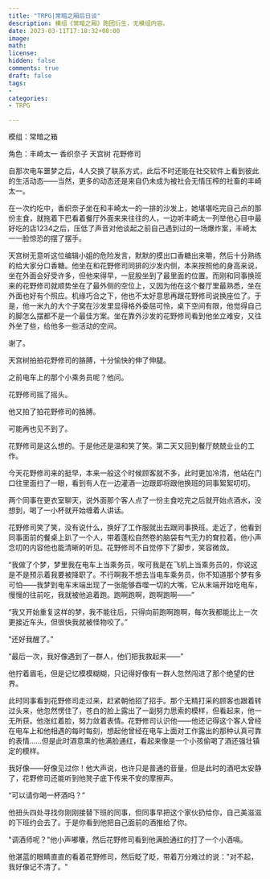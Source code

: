 ```yaml
---
title: "TRPG|常暗之厢后日谈"
description: 模组《常暗之厢》跑团衍生，无模组内容。
date: 2023-03-11T17:18:32+08:00 
image: 
math: 
license: 
hidden: false
comments: true
draft: false
tags:
- 
categories:
- TRPG

---
```


模组：常暗之箱

角色：丰崎太一 香织奈子 天宫树 花野修司


自那次电车噩梦之后，4人交换了联系方式，此后不时还能在社交软件上看到彼此的生活动态——当然，更多的动态还是来自仍未成为被社会无情压榨的社畜的丰崎太一。

在一次约吃中，香织奈子坐在和丰崎太一的一排的沙发上，她堪堪吃完自己点的那份主食，就拖着下巴看着餐厅外面来来往往的人，一边听丰崎太一列举他心目中最好吃的店1234之后，压低了声音对他谈起之前自己遇到过的一场爆炸案，丰崎太一一脸惊恐的摆了摆手。

天宫树无意听这位编辑小姐的危险发言，默默的摸出口香糖出来嚼，然后十分熟练的给大家分口香糖。他坐在和花野修司同排的沙发内侧，本来按照他的身高来说，坐在外面会好受许多，但他来得早，一屁股坐到了最里面的位置。而刚和同事换班来的花野修司就顺势坐在了最外侧的空位上，又因为他在这个餐厅里最熟悉，坐在外面也好有个照应。机缘巧合之下，他也不太好意思再跟花野修司说换座位了。于是，他一米九的大个子窝在沙发里显得格外委屈可怜，桌下空间有限，他觉得自己的脚怎么摆都不是一个最佳方案。坐在靠外沙发的花野修司看到他坐立难安，又往外坐了些，给他多一些活动的空间。

谢了。

天宫树拍拍花野修司的胳膊，十分愉快的伸了伸腿。

之前电车上的那个小乘务员呢？他问。

花野修司摇了摇头。

他又拍了拍花野修司的胳膊。

可能再也见不到了。

花野修司是这么想的。于是他还是温和笑了笑。第二天又回到餐厅兢兢业业的工作。

今天花野修司来的挺早，本来一般这个时候顾客就不多，此时更加冷清，他站在门口往里面扫了一眼，看到有人在一边灌酒一边跟即将跟他换班的同事絮絮叨叨。

两个同事在更衣室聊天，说外面那个客人点了一份主食吃完之后就开始点酒水，没想到，喝了一小杯就开始缠着人讲话。

花野修司笑了笑，没有说什么，换好了工作服就出去跟同事换班。走近了，他看到同事面前的餐桌上趴了一个人，带着蓬松自然卷的脑袋有气无力的耷拉着。他小声念叨的内容他也能清晰的听见。花野修司不自觉停下了脚步，笑容微敛。

“我做了个梦，梦里我在电车上当乘务员，唉可我是在飞机上当乘务员的，你说这是不是预示着我要被降职了。不行啊我不想去当电车乘务员，你不知道那个梦有多可怕——我梦到电车末端出现了一张能够吞噬一切的大嘴，它从末端开始吃电车，慢慢的往前吃，我就被他追着跑。跑啊跑啊，跑啊跑啊——”

“我又开始重复这样的梦，我不能往后，只得向前跑啊跑啊，每次我都能比上一次更接近车头，但很快我就被怪物咬了。”

”还好我醒了。”

“最后一次，我好像遇到了一群人，他们把我救起来——”

他拧着眉毛，但是记忆模模糊糊，只记得好像有一群人忽然闯进了那个绝望的世界。

此时同事看到花野修司走过来，赶紧朝他招了招手。那个无精打采的顾客也跟着转过头来，他忽然愣住了，苍白的脸上露出了一副努力思索的模样，但看起来，他一无所获。他涨红着脸，努力敛着表情。花野修司认识他——他还记得这个客人曾经在电车上和他相遇的每时每刻，想起他曾经在电车上面对工作露出的那种认真可靠的表情……但是此时酒意熏的他满脸通红，看起来像是一个小孩偷喝了酒还强壮镇定的模样。

我好像——好像见过你！他大声说，也许只是普通的音量，但是此时的酒吧太安静了，花野修司还能听到他凳子底下传来不安的摩擦声。

“可以请你喝一杯酒吗？”

他扭头四处寻找你刚刚接替下班的同事，但同事早把这个家伙扔给你，自己美滋滋的下班约会去了。于是你看到他把自己面前的酒推给了你。

"调酒师呢？"他小声嘟囔，然后花野修司看到他满脸通红的打了一个小酒嗝。

他湛蓝的眼睛直直的看着花野修司，然后眨了眨，带着万分难过的说："对不起，我好像记不清了。"